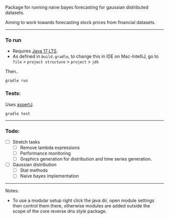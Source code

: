 Package for running naive bayes forecasting for gaussian distributed datasets.

Aiming to work towards forecasting stock prices from financial datasets.

---
### To run

- Requires [Java 17 LTS](https://www.oracle.com/java/technologies/downloads/).
- As defined in `build.gradle`, to change this in IDE on Mac-IntelliJ, go to `file` > `project structure` > `project` > `jdk`

Then..

```
gradle run
```

### Tests:

Uses [assertJ](http://joel-costigliola.github.io/assert).

```
gradle test
```

---

### Todo:
- [ ] Stretch tasks
  - [ ] Remove lambda expressions
  - [ ] Performance monitoring
  - [ ] Graphics generation for distribution and time series generation.
- [ ] Gaussian distribution
  - [ ] Stat methods
  - [ ] Naive bayes implementation

---

Notes:

- To use a modular setup right click the java dir, open module settings then control them there, otherwise modules are added outside the scope of the core reverse dns style package.